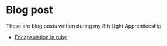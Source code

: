 # Blog post

These are blog posts written during my 8th Light Apprenticeship

- [Encapsulation in ruby](blog_post/encapsulation_ruby.md) 